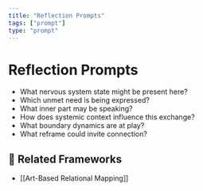 ```yaml
---
title: "Reflection Prompts"
tags: ["prompt"]
type: "prompt"
---
```


<!-- @format -->

# Reflection Prompts

- What nervous system state might be present here?
- Which unmet need is being expressed?
- What inner part may be speaking?
- How does systemic context influence this exchange?
- What boundary dynamics are at play?
- What reframe could invite connection?

## 🔗 Related Frameworks

- [[Art-Based Relational Mapping]]
